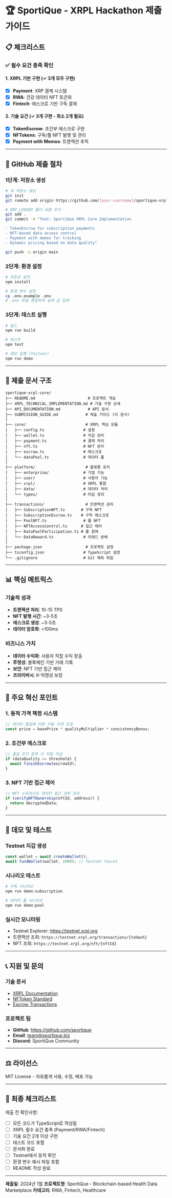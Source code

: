 # 🏆 SportiQue - XRPL Hackathon 제출 가이드

## 📋 체크리스트

### ✅ 필수 요건 충족 확인

#### 1. XRPL 기반 구현 (✓ 3개 모두 구현)
- [x] **Payment**: XRP 결제 시스템
- [x] **RWA**: 건강 데이터 NFT 토큰화
- [x] **Fintech**: 에스크로 기반 구독 결제

#### 2. 기술 요건 (✓ 3개 구현 - 최소 2개 필요)
- [x] **TokenEscrow**: 조건부 에스크로 구현
- [x] **NFTokens**: 구독/풀 NFT 발행 및 관리
- [x] **Payment with Memos**: 트랜잭션 추적

---

## 🚀 GitHub 제출 절차

### 1단계: 저장소 생성

```bash
# 새 저장소 생성
git init
git remote add origin https://github.com/[your-username]/sportique-xrpl-core.git

# XRP_LEDGER 폴더 내용 추가
git add .
git commit -m "feat: SportiQue XRPL Core Implementation

- TokenEscrow for subscription payments
- NFT-based data access control
- Payment with memos for tracking
- Dynamic pricing based on data quality"

git push -u origin main
```

### 2단계: 환경 설정

```bash
# 의존성 설치
npm install

# 환경 변수 설정
cp .env.example .env
# .env 파일 편집하여 실제 값 입력
```

### 3단계: 테스트 실행

```bash
# 빌드
npm run build

# 테스트
npm test

# 데모 실행 (Testnet)
npm run demo
```

---

## 📝 제출 문서 구조

```
sportique-xrpl-core/
├── README.md                       # 프로젝트 개요
├── XRPL_TECHNICAL_IMPLEMENTATION.md # 기술 구현 상세
├── API_DOCUMENTATION.md            # API 문서
├── SUBMISSION_GUIDE.md            # 제출 가이드 (이 문서)
│
├── core/                          # XRPL 핵심 모듈
│   ├── config.ts                 # 설정
│   ├── wallet.ts                 # 지갑 관리
│   ├── payment.ts                # 결제 처리
│   ├── nft.ts                    # NFT 관리
│   ├── escrow.ts                 # 에스크로
│   └── dataPool.ts               # 데이터 풀
│
├── platform/                      # 플랫폼 로직
│   ├── enterprise/               # 기업 기능
│   ├── user/                     # 사용자 기능
│   ├── xrpl/                     # XRPL 통합
│   ├── data/                     # 데이터 처리
│   └── types/                    # 타입 정의
│
├── transactions/                  # 트랜잭션 관리
│   ├── SubscriptionNFT.ts       # 구독 NFT
│   ├── SubscriptionEscrow.ts    # 구독 에스크로
│   ├── PoolNFT.ts                # 풀 NFT
│   ├── NFTAccessControl.ts      # 접근 제어
│   ├── DataPoolParticipation.ts # 풀 참여
│   └── DataReward.ts             # 리워드 분배
│
├── package.json                   # 프로젝트 설정
├── tsconfig.json                 # TypeScript 설정
└── .gitignore                    # Git 제외 파일
```

---

## 📊 핵심 메트릭스

### 기술적 성과
- **트랜잭션 처리**: 10-15 TPS
- **NFT 발행 시간**: ~3-5초
- **에스크로 생성**: ~3-5초
- **데이터 암호화**: <100ms

### 비즈니스 가치
- **데이터 수익화**: 사용자 직접 수익 창출
- **투명성**: 블록체인 기반 거래 기록
- **보안**: NFT 기반 접근 제어
- **프라이버시**: K-익명성 보장

---

## 🎯 주요 혁신 포인트

### 1. 동적 가격 책정 시스템
```typescript
// 데이터 품질에 따른 자동 가격 조정
const price = basePrice * qualityMultiplier * consistencyBonus;
```

### 2. 조건부 에스크로
```typescript
// 품질 조건 충족 시 자동 지급
if (dataQuality >= threshold) {
  await finishEscrow(escrowId);
}
```

### 3. NFT 기반 접근 제어
```typescript
// NFT 소유권으로 데이터 접근 권한 관리
if (verifyNFTOwnership(nftId, address)) {
  return decryptedData;
}
```

---

## 🔗 데모 및 테스트

### Testnet 지갑 생성
```typescript
const wallet = await createWallet();
await fundWallet(wallet, 1000); // Testnet faucet
```

### 시나리오 테스트
```bash
# 구독 시나리오
npm run demo:subscription

# 데이터 풀 시나리오
npm run demo:pool
```

### 실시간 모니터링
- Testnet Explorer: https://testnet.xrpl.org
- 트랜잭션 조회: `https://testnet.xrpl.org/transactions/{txHash}`
- NFT 조회: `https://testnet.xrpl.org/nft/{nftId}`

---

## 📞 지원 및 문의

### 기술 문서
- [XRPL Documentation](https://xrpl.org/)
- [NFToken Standard](https://xrpl.org/nftoken.html)
- [Escrow Transactions](https://xrpl.org/escrow.html)

### 프로젝트 팀
- **GitHub**: https://github.com/sportique
- **Email**: team@sportique.biz
- **Discord**: SportiQue Community

---

## ⚖️ 라이선스

MIT License - 자유롭게 사용, 수정, 배포 가능

---

## 🏁 최종 체크리스트

제출 전 확인사항:
- [ ] 모든 코드가 TypeScript로 작성됨
- [ ] XRPL 필수 요건 충족 (Payment/RWA/Fintech)
- [ ] 기술 요건 2개 이상 구현
- [ ] 테스트 코드 포함
- [ ] 문서화 완료
- [ ] Testnet에서 동작 확인
- [ ] 환경 변수 예시 파일 포함
- [ ] README 작성 완료

---

**제출일**: 2024년 1월
**프로젝트명**: SportiQue - Blockchain-based Health Data Marketplace
**카테고리**: RWA, Fintech, Healthcare
